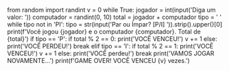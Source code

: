 from random import randint
v = 0
while True:
    jogador = int(input('Diga um valor: '))
    computador = randint(0, 10)
    total = jogador + computador
    tipo = ' '
    while tipo not in 'PI':
        tipo = str(input('Par ou Ímpar? [P/I] ')).strip().upper()[0]
    print(f'Você jogou {jogador} e o computador {computador}. Total de {total}')
    if tipo == 'P':
        if total % 2 == 0:
            print('VOCÊ VENCEU!')
            v += 1
        else:
            print('VOCÊ PERDEU!')
            break
    elif tipo == 'I':
        if total % 2 == 1:
            print('VOCÊ VENCEU!')
            v += 1
        else:
            print('VOCÊ perdeu!')
            break
        print('VAMOS JOGAR NOVAMENTE...')
    print(f'GAME OVER! VOCÊ VENCEU {v} vezes.')
